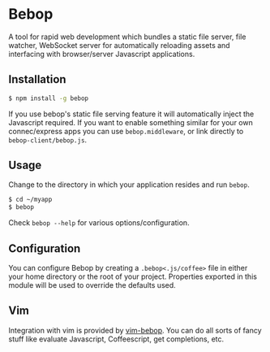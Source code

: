 # Bebop
A tool for rapid web development which bundles a static file server, file
watcher, WebSocket server for automatically reloading assets and interfacing
with browser/server Javascript applications.

## Installation

```sh
$ npm install -g bebop
```

If you use bebop's static file serving feature it will automatically inject the
Javascript required. If you want to enable something similar for your own
connec/express apps you can use `bebop.middleware`, or link directly to
`bebop-client/bebop.js`.

## Usage
Change to the directory in which your application resides and run `bebop`.

```sh
$ cd ~/myapp
$ bebop
```

Check `bebop --help` for various options/configuration.

## Configuration
You can configure Bebop by creating a `.bebop<.js/coffee>` file in either your
home directory or the root of your project. Properties exported in this module
will be used to override the defaults used.

## Vim
Integration with vim is provided by
[vim-bebop](http://github.com/zeekay/vim-bebop). You can do all sorts of fancy
stuff like evaluate Javascript, Coffeescript, get completions, etc.
